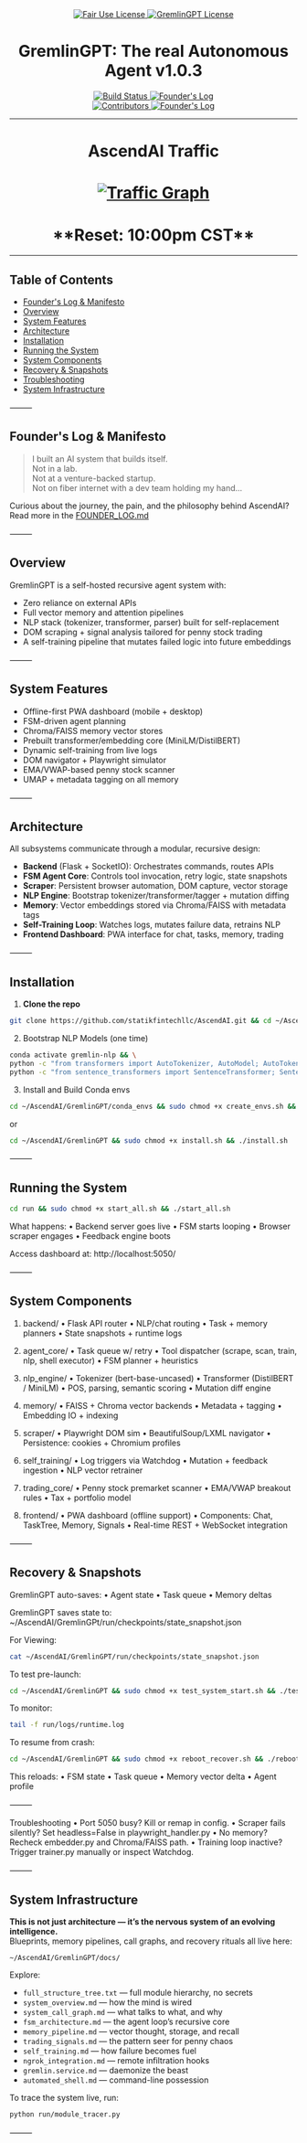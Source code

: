 <link rel="stylesheet" type="text/css" href="docs/custom.css">
<div align="center">
  <a
href="https://github.com/statikfintechllc/AscendAI/blob/master/About Us/LICENSE.md">
    <img src="https://img.shields.io/badge/FAIR%20USE-black?style=for-the-badge&logo=dragon&logoColor=gold" alt="Fair Use License"/>
  </a>
  <a href="https://github.com/statikfintechllc/AscendAI/blob/master/About Us/LICENSE.md">
    <img src="https://img.shields.io/badge/GREMLINGPT%20v1.0-darkred?style=for-the-badge&logo=dragon&logoColor=gold" alt="GremlinGPT License"/>
  </a>
</div>
	
<h1 align= "center">GremlinGPT: The real Autonomous Agent v1.0.3</h1>

<div align="center">
  <a href="https://github.com/statikfintechllc/AscendAI/blob/master/GremlinGPT">
    <img src="https://img.shields.io/badge/build-v1.0.2-darkred?labelColor=black" alt="Build Status"/>
  </a>
  <a href="https://github.com/statikfintechllc/AscendAI/blob/master/About%20Us/FOUNDER_LOG.md">
    <img src="https://img.shields.io/badge/Founder's%20Log-Manifesto-darkred?labelColor=black" alt="Founder's Log"/>
  </a>
  <br/>
  <a href="https://github.com/statikfintechllc">
    <img src="https://img.shields.io/badge/contributors-2-darkred?labelColor=black" alt="Contributors"/>
  </a>
  <a href="https://github.com/statikfintechllc/AscendAI/blob/master/About%20Us/FOUNDER_STATEMENT.md">
    <img src="https://img.shields.io/badge/Founder's%20Log-Statement-darkred?labelColor=black" alt="Founder's Log"/>
  </a>
</div>

---

<h1 align="center">AscendAI Traffic</h1>
<h1 align="center">
  <a href="https://raw.githubusercontent.com/statikfintechllc/AscendAI/main/docs/traffic_graph.png">
  <img src="https://raw.githubusercontent.com/statikfintechllc/AscendAI/main/docs/traffic_graph.png" alt="Traffic Graph" />
  </a>
</div>
  
<h1 align="center">**Reset: 10:00pm CST**</h1>

---

## Table of Contents

- [Founder's Log & Manifesto](#founders-log--manifesto)
- [Overview](#overview)
- [System Features](#system-features)
- [Architecture](#architecture)
- [Installation](#installation)
- [Running the System](#running-the-system)
- [System Components](#system-components)
- [Recovery & Snapshots](#recovery--snapshots)
- [Troubleshooting](#troubleshooting)
- [System Infrastructure](#system-infrastructure)

⸻

## Founder's Log & Manifesto

> I built an AI system that builds itself.  
> Not in a lab.  
> Not at a venture-backed startup.  
> Not on fiber internet with a dev team holding my hand...

Curious about the journey, the pain, and the philosophy behind AscendAI?  
Read more in the [FOUNDER_LOG.md](https://github.com/statikfintechllc/AscendAI/blob/master/About%20Us/FOUNDER_LOG.md)

⸻

## Overview

GremlinGPT is a self-hosted recursive agent system with:

- Zero reliance on external APIs
- Full vector memory and attention pipelines
- NLP stack (tokenizer, transformer, parser) built for self-replacement
- DOM scraping + signal analysis tailored for penny stock trading
- A self-training pipeline that mutates failed logic into future embeddings

⸻

## System Features

- Offline-first PWA dashboard (mobile + desktop)
- FSM-driven agent planning
- Chroma/FAISS memory vector stores
- Prebuilt transformer/embedding core (MiniLM/DistilBERT)
- Dynamic self-training from live logs
- DOM navigator + Playwright simulator
- EMA/VWAP-based penny stock scanner
- UMAP + metadata tagging on all memory

⸻

## Architecture

All subsystems communicate through a modular, recursive design:

- **Backend** (Flask + SocketIO): Orchestrates commands, routes APIs
- **FSM Agent Core**: Controls tool invocation, retry logic, state snapshots
- **Scraper**: Persistent browser automation, DOM capture, vector storage
- **NLP Engine**: Bootstrap tokenizer/transformer/tagger + mutation diffing
- **Memory**: Vector embeddings stored via Chroma/FAISS with metadata tags
- **Self-Training Loop**: Watches logs, mutates failure data, retrains NLP
- **Frontend Dashboard**: PWA interface for chat, tasks, memory, trading

⸻

## Installation

1. **Clone the repo**
```bash
git clone https://github.com/statikfintechllc/AscendAI.git && cd ~/AscendAI/AscendNet/GremlinGPT
```

2.	Bootstrap NLP Models (one time)
```bash
conda activate gremlin-nlp && \
python -c "from transformers import AutoTokenizer, AutoModel; AutoTokenizer.from_pretrained('bert-base-uncased'); AutoModel.from_pretrained('bert-base-uncased')" && \
python -c "from sentence_transformers import SentenceTransformer; SentenceTransformer('all-MiniLM-L6-v2')"
```

3.	Install and Build Conda envs
```bash
cd ~/AscendAI/GremlinGPT/conda_envs && sudo chmod +x create_envs.sh && ./create_envs.sh
```

or

```bash
cd ~/AscendAI/GremlinGPT && sudo chmod +x install.sh && ./install.sh
```

⸻

## Running the System
```bash
cd run && sudo chmod +x start_all.sh && ./start_all.sh
```

What happens:
	•	Backend server goes live
	•	FSM starts looping
	•	Browser scraper engages
	•	Feedback engine boots

Access dashboard at:
http://localhost:5050/

⸻

## System Components

1. backend/
	•	Flask API router
	•	NLP/chat routing
	•	Task + memory planners
	•	State snapshots + runtime logs

2. agent_core/
	•	Task queue w/ retry
	•	Tool dispatcher (scrape, scan, train, nlp, shell executor)
	•	FSM planner + heuristics

3. nlp_engine/
	•	Tokenizer (bert-base-uncased)
	•	Transformer (DistilBERT / MiniLM)
	•	POS, parsing, semantic scoring
	•	Mutation diff engine

4. memory/
	•	FAISS + Chroma vector backends
	•	Metadata + tagging
	•	Embedding IO + indexing

5. scraper/
	•	Playwright DOM sim
	•	BeautifulSoup/LXML navigator
	•	Persistence: cookies + Chromium profiles

6. self_training/
	•	Log triggers via Watchdog
	•	Mutation + feedback ingestion
	•	NLP vector retrainer

7. trading_core/
	•	Penny stock premarket scanner
	•	EMA/VWAP breakout rules
	•	Tax + portfolio model

8. frontend/
	•	PWA dashboard (offline support)
	•	Components: Chat, TaskTree, Memory, Signals
	•	Real-time REST + WebSocket integration

⸻

## Recovery & Snapshots

GremlinGPT auto-saves:
	•	Agent state
	•	Task queue
	•	Memory deltas
 
GremlinGPT saves state to:
~/AscendAI/GremlinGPt/run/checkpoints/state_snapshot.json

For Viewing:
```bash
cat ~/AscendAI/GremlinGPT/run/checkpoints/state_snapshot.json
```

To test pre-launch:
```bash
cd ~/AscendAI/GremlinGPT && sudo chmod +x test_system_start.sh && ./test_system_start.sh
```

To monitor:
```bash
tail -f run/logs/runtime.log
```

To resume from crash:
```bash
cd ~/AscendAI/GremlinGPT && sudo chmod +x reboot_recover.sh && ./reboot_recover.sh
```

This reloads:
	•	FSM state
	•	Task queue
	•	Memory vector delta
	•	Agent profile 
 
⸻

Troubleshooting
	•	Port 5050 busy? Kill or remap in config.
	•	Scraper fails silently? Set headless=False in playwright_handler.py
	•	No memory? Recheck embedder.py and Chroma/FAISS path.
	•	Training loop inactive? Trigger trainer.py manually or inspect Watchdog.

⸻

## System Infrastructure

**This is not just architecture — it’s the nervous system of an evolving intelligence.**  
Blueprints, memory pipelines, call graphs, and recovery rituals all live here:

`~/AscendAI/GremlinGPT/docs/`

Explore:
- `full_structure_tree.txt` — full module hierarchy, no secrets
- `system_overview.md` — how the mind is wired
- `system_call_graph.md` — what talks to what, and why
- `fsm_architecture.md` — the agent loop’s recursive core
- `memory_pipeline.md` — vector thought, storage, and recall
- `trading_signals.md` — the pattern seer for penny chaos
- `self_training.md` — how failure becomes fuel
- `ngrok_integration.md` — remote infiltration hooks
- `gremlin.service.md` — daemonize the beast
- `automated_shell.md` — command-line possession

To trace the system live, run:
```bash
python run/module_tracer.py
```

⸻
